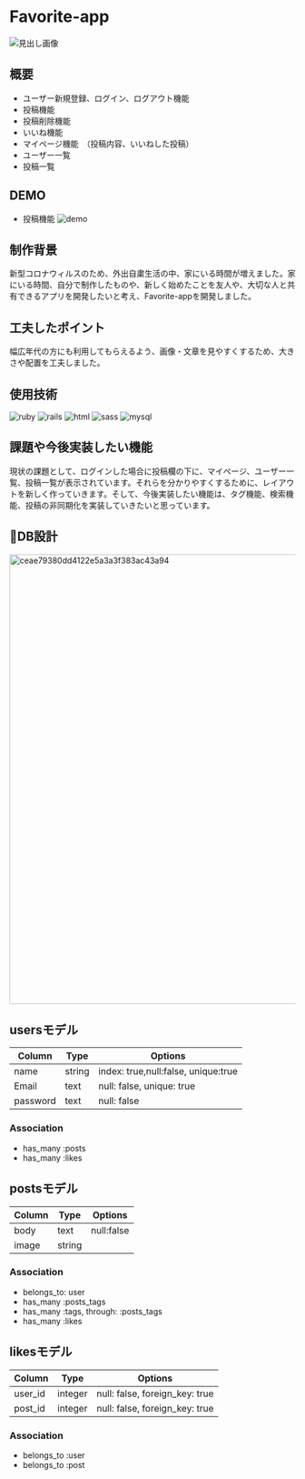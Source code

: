 # Favorite-app
![見出し画像](https://user-images.githubusercontent.com/64077722/84566347-4a8d2b80-adab-11ea-9101-a5ec975e06bd.jpg)

## 概要
- ユーザー新規登録、ログイン、ログアウト機能
- 投稿機能
- 投稿削除機能
- いいね機能
- マイページ機能　（投稿内容、いいねした投稿）
- ユーザー一覧
- 投稿一覧

## DEMO
- 投稿機能 ![demo](https://user-images.githubusercontent.com/64077722/84585203-39dec300-ae48-11ea-8d7c-7582a872c492.gif)


## 制作背景
 新型コロナウィルスのため、外出自粛生活の中、家にいる時間が増えました。家にいる時間、自分で制作したものや、新しく始めたことを友人や、大切な人と共有できるアプリを開発したいと考え、Favorite-appを開発しました。


## 工夫したポイント
 幅広年代の方にも利用してもらえるよう、画像・文章を見やすくするため、大きさや配置を工夫しました。

## 使用技術
![ruby](https://user-images.githubusercontent.com/64077722/84582964-042ce080-ae2e-11ea-82b5-b27e05716a97.png)
![rails ](https://user-images.githubusercontent.com/64077722/84582977-31798e80-ae2e-11ea-9b3c-457f8a7cdb2d.png)
![html](https://user-images.githubusercontent.com/64077722/84582991-61c12d00-ae2e-11ea-8cd8-e04a29abc4be.jpg)
![sass](https://user-images.githubusercontent.com/64077722/84583051-0cd1e680-ae2f-11ea-9f5a-a64083f64be8.png)
![mysql](https://user-images.githubusercontent.com/64077722/84583040-f035ae80-ae2e-11ea-9e9a-5c981bb0a19c.png)


## 課題や今後実装したい機能
 現状の課題として、ログインした場合に投稿欄の下に、マイページ、ユーザー一覧、投稿一覧が表示されています。それらを分かりやすくするために、レイアウトを新しく作っていきます。そして、今後実装したい機能は、タグ機能、検索機能、投稿の非同期化を実装していきたいと思っています。

## 📄DB設計
<img width="791" alt="ceae79380dd4122e5a3a3f383ac43a94" src="https://user-images.githubusercontent.com/64077722/84585852-dad07c80-ae4e-11ea-9f1d-c0ef7e078910.png">

## usersモデル
|Column|Type|Options|
|------|----|-------|
|name|string|index: true,null:false, unique:true|
|Email|text|null: false, unique: true|
|password|text|null: false|
### Association
- has_many :posts
- has_many :likes

## postsモデル
|Column|Type|Options|
|------|----|-------|
|body|text|null:false|
|image|string||
### Association
- belongs_to: user
- has_many :posts_tags
- has_many :tags, through: :posts_tags
- has_many :likes

## likesモデル
|Column|Type|Options|
|------|----|-------|
|user_id|integer|null: false, foreign_key: true|
|post_id|integer|null: false, foreign_key: true|
### Association
- belongs_to :user
- belongs_to :post


